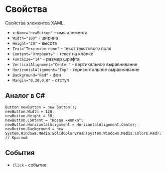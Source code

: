 # Свойства
Свойства элементов XAML.

* `x:Name="newButton"` - имя элемента
* `Width="100"` - ширина
* `Height="30"` - высота
* `Text="Текстовое поле"` - текст текстового поля
* `Content="Отправить"` - текст на кнопке
* `FontSize="14"` - размер шрифта
* `VerticalAlignment="Center"` - вертикальное выравнивание
* `HorizontalAlignment="Top"` - горизонтальное выравнивание
* `Background="Red"` - фон
* `Margin="0,20,0,0"` - отступ

## Аналог в C#

    Button newButton = new Button();
    newButton.Width = 120;
    newButton.Height = 30;
    newButton.Content = "Новая кнопка";
    newButton.HorizontalAlignment = HorizontalAlignment.Center;
    newButton.Background = new System.Windows.Media.SolidColorBrush(System.Windows.Media.Colors.Red); // Красный

## События
* `Click` - событие